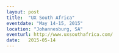 ```yaml
---
layout: post
title:  "UX South Africa"
eventdate: "May 14-15, 2015"
location: "Johannesburg, SA"
eventurl: http://www.uxsouthafrica.com/
date:   2015-05-14
---
```

